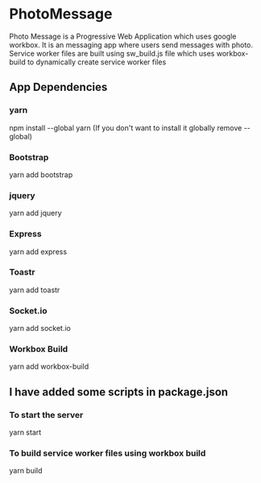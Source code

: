 # PhotoMessage
Photo Message is a Progressive Web Application which uses google workbox. It is an messaging app where users send messages with photo.
Service worker files are built using sw_build.js file which uses workbox-build to dynamically create service worker files

## App Dependencies
### yarn
npm install --global yarn (If you don't want to install it globally remove --global)

### Bootstrap
yarn add bootstrap

### jquery
yarn add jquery 

### Express
yarn add express

### Toastr
yarn add toastr

### Socket.io
yarn add socket.io

### Workbox Build
yarn add workbox-build

## I have added some scripts in package.json

### To start the server
yarn start

### To build service worker files using workbox build
yarn build
